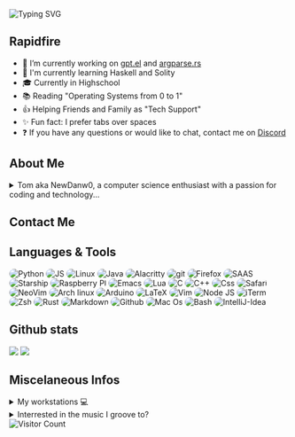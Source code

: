 <div style="display:flex; allign-items:center"><a href="https://git.io/typing-svg"><img src="https://readme-typing-svg.demolab.com?font=Fira+Code&weight=500&size=30&pause=2000&duration=1000&width=600&height=100&lines=%3C%F0%9F%91%8B+Hello%2C+World%3E;Glad+to+see+you+here;I'm+NewDawn0+also+know+as+Tom" alt="Typing SVG" style="display:inline-block"/></a>
</div> 

## Rapidfire
- 🔭 I’m currently working on [gpt.el](https://github.com/NewDawn0/gpt.el) and [argparse.rs](https://github.com/NewDawn0/argparse.rs)  
- 🌱 I'm currently learning Haskell and Solity
- 🎓 Currently in Highschool
- 📚 Reading "Operating Systems from 0 to 1"
- 👍 Helping Friends and Family as "Tech Support"
- ✨ Fun fact: I prefer tabs over spaces
- ❓ If you have any questions or would like to chat, contact me on [Discord](https://discordapp.com/users/820033152827129926/)

## About Me
<details>
<summary>Tom aka NewDanw0, a computer science enthusiast with a passion for coding and technology...</summary>
My name is Tom, but you might know me better by my online name, NewDanw0. I'm an 18-year-old high-school student with a passion for computer science. I have a wide range of interests, including coding, spending time with friends, playing Minecraft, listening to music, and playing badminton.

My coding journey started about three years ago, when I first learned Python. Since then, I've been expanding my skills and currently using Rust for my side projects. I'm a firm believer in using a Unix system for coding as any sane person would, and have set up a well-configured workstation on both Linux and Mac.

When it comes to text editors, I'm a big fan of both Emacs and NeoVim/Vim. Currently, my favorite is Emacs, which I've set up for coding, note-taking, and writing. It's a versatile tool that allows me to work efficiently and happily.

So there you have it! I'm a young, ambitious coder with a passion for technology and a thirst for knowledge. Let's see where this journey takes us! 💻🚀
</details>

## Contact Me

## Languages & Tools
<div>
<img alt="Python" src="https://img.shields.io/badge/python-ffd342?style=for-the-badge&logo=Python&logoColor=black" style="border-radius: 25px" />
<img alt="JS" src="https://img.shields.io/badge/JavaScript-ffd342?style=for-the-badge&logo=javascript&logoColor=black" style="border-radius: 25px" />
<img alt="Linux" src="https://img.shields.io/badge/Linux-f7c156?style=for-the-badge&logo=linux&logoColor=black" style="border-radius: 25px" />
<img alt="Java" src="https://img.shields.io/badge/Java-ED8B00?style=for-the-badge&logo=java&logoColor=black" style="border-radius: 25px" />
<img alt="Alacritty" src="https://img.shields.io/badge/alacritty-orange?style=for-the-badge&logo=alacritty&logoColor=white" style="border-radius: 25px" />
<img alt="git" src="https://img.shields.io/badge/Git-f05033?&style=for-the-badge&logo=git&logoColor=white" style="border-radius: 25px" />
<img alt="Firefox" src="https://img.shields.io/badge/Firefox-fc4854?style=for-the-badge&logo=Firefox-Browser&logoColor=white" style="border-radius: 25px" />
<img alt="SAAS" src="https://img.shields.io/badge/Sass-CC6699?style=for-the-badge&logo=sass&logoColor=white" style="border-radius: 25px" />
<img alt="Starship" src="https://img.shields.io/badge/starship-DD0B78?style=for-the-badge&logo=starship&logoColor=white" style="border-radius: 25px" />
<img alt="Raspberry PI" src="https://img.shields.io/badge/Raspberry%20Pi-A22846?style=for-the-badge&logo=Raspberry%20Pi&logoColor=white" style="border-radius: 25px" />
<img alt="Emacs" src="https://img.shields.io/badge/Emacs-%237F5AB6.svg?&style=for-the-badge&logo=gnu-emacs&logoColor=white" style="border-radius: 25px" />
<img alt="Lua" src="https://img.shields.io/badge/lua-000081?style=for-the-badge&logo=lua&logoColor=white" style="border-radius: 25px" />
<img alt="C" src="https://img.shields.io/badge/C-003991?&logo=C&style=for-the-badge&logoColor=white" style="border-radius: 25px" />
<img alt="C++" src="https://img.shields.io/badge/C++-00599C?&logo=c%2b%2b&style=for-the-badge" style="border-radius: 25px" />
<img alt="Css" src="https://img.shields.io/badge/CSS-blue?&style=for-the-badge&logo=css3&logoColor=white" style="border-radius: 25px" />
<img alt="Safari" src="https://img.shields.io/badge/Safari-2892d8?style=for-the-badge&logo=Safari&logoColor=white" style="border-radius: 25px" />
<img alt="NeoVim" src="https://img.shields.io/badge/NeoVim-1287d2?&style=for-the-badge&logo=neovim&logoColor=white" style="border-radius: 25px" />
<img alt="Arch linux" src="https://img.shields.io/badge/Arch_Linux-1793D1?style=for-the-badge&logo=arch-linux&logoColor=white" style="border-radius: 25px" />
<img alt="Arduino" src="https://img.shields.io/badge/Arduino-00979D?style=for-the-badge&logo=Arduino&logoColor=white" style="border-radius: 25px" />
<img alt="LaTeX" src="https://img.shields.io/badge/latex-%23008080.svg?style=for-the-badge&logo=latex&logoColor=white" style="border-radius: 25px" />
<img alt="Vim" src="https://img.shields.io/badge/-Vim-019833?&logo=Vim&style=for-the-badge" style="border-radius: 25px" />
<img alt="Node JS" src="https://img.shields.io/badge/Node.js-019833?style=for-the-badge&logo=node.js&logoColor=white" style="border-radius: 25px" />
<img alt="iTerm" src="https://img.shields.io/badge/iTerm2-202b2d?style=for-the-badge&logo=iterm2&logoColor=white" style="border-radius: 25px" />
<img alt="Zsh" src="https://img.shields.io/badge/zsh-1f1f1f?&logo=zsh&style=for-the-badge" style="border-radius: 25px" />
<img alt="Rust" src="https://img.shields.io/badge/Rust-000000?style=for-the-badge&logo=rust&logoColor=white" style="border-radius: 25px" />
<img alt="Markdown" src="https://img.shields.io/badge/Markdown-000000?style=for-the-badge&logo=markdown&logoColor=white" style="border-radius: 25px" />
<img alt="Github" src="https://img.shields.io/badge/GitHub-000000?style=for-the-badge&logo=GitHub&logoColor=white" style="border-radius: 25px" />
<img alt="Mac Os" src="https://img.shields.io/badge/mac%20os-000000?style=for-the-badge&logo=apple&logoColor=white" style="border-radius: 25px" />
<img alt="Bash" src="https://img.shields.io/badge/shell_script-000000?style=for-the-badge&logo=gnu-bash&logoColor=white" style="border-radius: 25px" />
<img alt="IntelliJ-Idea" src="https://img.shields.io/badge/IntelliJ_IDEA-000000.svg?style=for-the-badge&logo=intellij-idea&logoColor=white" style="border-radius: 25px" />
</div>

## Github stats
<img src="https://github-readme-stats.vercel.app/api?username=NewDawn0&show_icons=true&count_private=true&hide_border=true&theme=tokyonight">
<img src="https://github-readme-stats.vercel.app/api/top-langs/?username=NewDawn0&hide_border=true&layout=compact&theme=tokyonight">


## Miscelaneous Infos
<details>
<summary>My workstations 💻</summary>

```bash
OS: macOs # It's an alright os
WM: yabai # When you want a tiling wm on macOs
Terminal: iTerm2 # Glad I switched from the Termial.app
Editor: Doom emacs # The best
Shell: zsh # 10/10
Storage: 1Tb # Way too much
CPU: Intel i7 # I prefer AMD but it's still alright 
GPU: Intel Iris Plus
```
```bash
OS: Arch Linux # Absolutely superb
WM: hyprland # Enjoing animations on wayland 
Terminal: Alacritty # Enjoing the GPU accelation 
Editor: Neovim # Its elite
Shell: zsh # No. 1 Shell
Storage: 4.7 Tb # Definitely don't need that much space
CPU: AMD Ryzen 5900
GPU: GeForce RTX 3600

```
</details>

<details>
<summary>Interrested in the music I groove to?</summary>
Stay tuned to the music vibes I'm currently grooving to</br>
<img alt="spotify-github-profile" onClick="window.location.reload()" src="https://spotify-github-profile.vercel.app/api/view?uid=tosu-ch&cover_image=true&theme=default&show_offline=false&background_color=121212"></img>
</details>


<img alt="Visitor Count" src="https://profile-counter.glitch.me/NewDawn0/count.svg">
